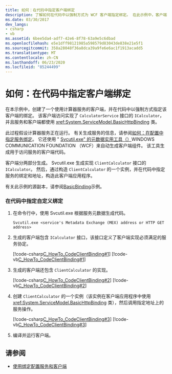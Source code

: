```yaml
---
title: 如何：在代码中指定客户端绑定
description: 了解如何在代码中以强制方式为 WCF 客户端指定绑定。 在此示例中，客户端将访问服务。
ms.date: 03/30/2017
dev_langs:
- csharp
- vb
ms.assetid: 6bee5da4-adf7-42e6-8f78-63a9e5c6dbad
ms.openlocfilehash: e5e1dff98121985a598579d83043de838e21e5f1
ms.sourcegitcommit: 358a28048f36a8dca39a9fe6e6ac1f1913acadd5
ms.translationtype: MT
ms.contentlocale: zh-CN
ms.lasthandoff: 06/23/2020
ms.locfileid: "85244499"
---
```

# <a name="how-to-specify-a-client-binding-in-code"></a>如何：在代码中指定客户端绑定
在本示例中，创建了一个使用计算器服务的客户端，并在代码中以强制方式指定该客户端的绑定。 该客户端访问实现了 `CalculatorService` 接口的 `ICalculator`，并且服务和客户端都使用 <xref:System.ServiceModel.BasicHttpBinding> 类。  
  
 此过程假设计算器服务正在运行。 有关生成服务的信息，请参阅[如何：在配置中指定服务绑定](how-to-specify-a-service-binding-in-configuration.md)。 它还使用 " [Svcutil.exe" 的元数据实用工具（）](servicemodel-metadata-utility-tool-svcutil-exe.md)WINDOWS COMMUNICATION FOUNDATION （WCF）来自动生成客户端组件。 该工具生成用于访问服务的客户端代码。  
  
 客户端分两部分生成。 Svcutil.exe 生成实现 `ClientCalculator` 接口的 `ICalculator`。 然后，通过构造 `ClientCalculator` 的一个实例，并在代码中指定服务的绑定和地址，构造此客户端应用程序。  
  
 有关此示例的源副本，请参阅[BasicBinding](./samples/basicbinding.md)示例。  
  
### <a name="to-specify-a-custom-binding-in-code"></a>在代码中指定自定义绑定  
  
1. 在命令行中，使用 Svcutil.exe 根据服务元数据生成代码。  
  
    ```console  
    Svcutil.exe <service's Metadata Exchange (MEX) address or HTTP GET address>
    ```  
  
2. 生成的客户端包含 `ICalculator` 接口，该接口定义了客户端实现必须满足的服务协定。  
  
     [!code-csharp[C_HowTo_CodeClientBinding#1](../../../samples/snippets/csharp/VS_Snippets_CFX/c_howto_codeclientbinding/cs/client.cs#1)]
     [!code-vb[C_HowTo_CodeClientBinding#1](../../../samples/snippets/visualbasic/VS_Snippets_CFX/c_howto_codeclientbinding/vb/client.vb#1)]  
  
3. 生成的客户端还包含 `ClientCalculator` 的实现。  
  
     [!code-csharp[C_HowTo_CodeClientBinding#2](../../../samples/snippets/csharp/VS_Snippets_CFX/c_howto_codeclientbinding/cs/client.cs#2)]
     [!code-vb[C_HowTo_CodeClientBinding#2](../../../samples/snippets/visualbasic/VS_Snippets_CFX/c_howto_codeclientbinding/vb/client.vb#2)]  
  
4. 创建 `ClientCalculator` 的一个实例（该实例在客户端应用程序中使用 <xref:System.ServiceModel.BasicHttpBinding> 类），然后调用指定地址上的服务操作。  
  
     [!code-csharp[C_HowTo_CodeClientBinding#3](../../../samples/snippets/csharp/VS_Snippets_CFX/c_howto_codeclientbinding/cs/client.cs#3)]
     [!code-vb[C_HowTo_CodeClientBinding#3](../../../samples/snippets/visualbasic/VS_Snippets_CFX/c_howto_codeclientbinding/vb/client.vb#3)]  
  
5. 编译并运行客户端。  
  
## <a name="see-also"></a>请参阅

- [使用绑定配置服务和客户端](using-bindings-to-configure-services-and-clients.md)
